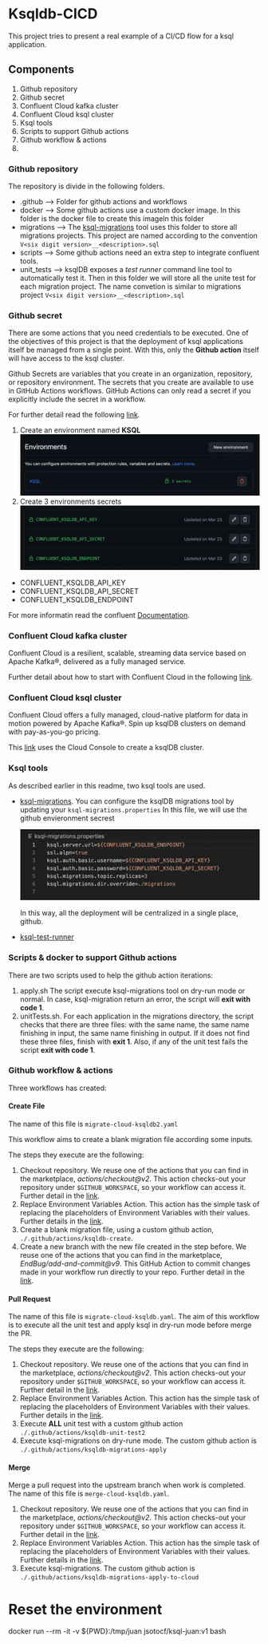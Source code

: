 # Ksqldb-CICD

This project tries to present a real example of a CI/CD flow for a ksql application.

## Components

1. Github repository
2. Github secret
3. Confluent Cloud kafka cluster
4. Confluent Cloud ksql cluster
5. Ksql tools
6. Scripts to support Github actions
7. Github workflow & actions
8.

### Github repository

The repository is divide in the following folders.

* .github --> Folder for github actions and workflows
* docker  --> Some github actions use a custom docker image. In this folder is the docker file to create this imageIn this folder
* migrations --> The [ksql-migrations](https://docs.ksqldb.io/en/latest/operate-and-deploy/migrations-tool/https:/) tool uses this folder to store all migrations projects. This project are named according to the convention `V<six digit version>__<description>.sql`
* scripts --> Some github actions need an extra step to integrate confluent tools.
* unit_tests --> ksqlDB exposes a *test runner* command line tool to automatically test it. Then in this folder we will store all the unite test for each migration project. The name convetion is similar to migrations project `V<six digit version>__<description>.sql`

### Github secret

There are some actions that you need credentials to be executed. One of the objectives of this project is that the deployment of ksql applications itself be managed from a single point. With this, only the **Github action** itself will have access to the ksql cluster.

Github Secrets are variables that you create in an organization, repository, or repository environment. The secrets that you create are available to use in GitHub Actions workflows. GitHub Actions can only read a secret if you explicitly include the secret in a workflow.

For further detail read the following [link](https://docs.github.com/en/actions/security-guides/encrypted-secrets#creating-encrypted-secrets-for-an-environmenthttps:/).

1. Create an environment named **KSQL**
   ![](assets/20230620_123524_environmetn.png)
2. Create 3 environments secrets
   ![](assets/20230620_123754_Secret.png)

* CONFLUENT_KSQLDB_API_KEY
* CONFLUENT_KSQLDB_API_SECRET
* CONFLUENT_KSQLDB_ENDPOINT

For more informatin read the confluent [Documentation](https://docs.confluent.io/cloud/current/access-management/authenticate/api-keys/api-keys.html).

### Confluent Cloud kafka cluster

Confluent Cloud is a resilient, scalable, streaming data service based on Apache Kafka®, delivered as a fully managed service.

Further detail about how to start with Confluent Cloud in the following [link](https://docs.confluent.io/cloud/current/get-started/index.htmlhttps:/).

### Confluent Cloud ksql cluster

Confluent Cloud offers a fully managed, cloud-native platform for data in motion powered by Apache Kafka®. Spin up ksqlDB clusters on demand with pay-as-you-go pricing.

This [link](https://docs.confluent.io/cloud/current/get-started/index.html#section-2-add-ksql-cloud-to-the-cluster) uses the Cloud Console to create a ksqlDB cluster.

### Ksql tools

As described earlier in this readme, two ksql tools are used.

* [ksql-migrations](https://docs.ksqldb.io/en/latest/operate-and-deploy/migrations-tool/https:/). You can configure the ksqlDB migrations tool by updating your `ksql-migrations.properties`
  In this file, we will use the github envieronment secrest

  ![](assets/20230620_152526_config_file.png)

  In this way, all the deployment will be centralized in a single place, github.
* [ksql-test-runner](https://docs.ksqldb.io/en/latest/how-to-guides/test-an-app/)

### Scripts & docker to support Github actions

There are two scripts used to help the github action iterations:

1. apply.sh The script execute ksql-migrations tool on dry-run mode or normal. In case, ksql-migration return an error, the script will **exit with code 1**.
2. unitTests.sh. For each application in the migrations directory, the script checks that there are three files: with the same name, the same name finishing in input, the same name finishing in output. If it does not find these three files, finish with **exit 1**. Also, if any of the unit test fails the script **exit with code 1**.

### Github workflow & actions

Three workflows has created:

#### Create File

The name of this file is `migrate-cloud-ksqldb2.yaml`

This workflow aims to create a blank migration file according some inputs.

The steps they execute are the following:

1. Checkout repository. We reuse one of the actions that you can find in the marketplace, *actions/checkout@v2*.
   This action checks-out your repository under `$GITHUB_WORKSPACE`, so your workflow can access it.
   Further detail in the [link](https://github.com/actions/checkout).
2. Replace Environment Variables Action.
   This action has the simple task of replacing the placeholders of Environment Variables with their values. Further details in the [link](https://github.com/marketplace/actions/replace_envs).
3. Create a blank migration file, using a custom github action, `./.github/actions/ksqldb-create`.
4. Create a new branch with the new file created in the step before. We reuse one of the actions that you can find in the marketplace, *EndBug/add-and-commit@v9*. This GitHub Action to commit changes made in your workflow run directly to your repo. Further detail in the [link](https://github.com/EndBug/add-and-commit).

#### Pull Request

The name of this file is `migrate-cloud-ksqldb.yaml`.
The aim of this workflow is to execute all the unit test and apply ksql in dry-run mode before merge the PR.

The steps they execute are the following:

1. Checkout repository. We reuse one of the actions that you can find in the marketplace, *actions/checkout@v2*.
   This action checks-out your repository under `$GITHUB_WORKSPACE`, so your workflow can access it.
   Further detail in the [link](https://github.com/actions/checkout).
2. Replace Environment Variables Action.
   This action has the simple task of replacing the placeholders of Environment Variables with their values. Further details in the [link](https://github.com/marketplace/actions/replace_envs).
3. Execute **ALL** unit test with a custom github action `./.github/actions/ksqldb-unit-test2`
4. Execute ksql-migrations on dry-rune mode. The custom github action is `./.github/actions/ksqldb-migrations-apply`


#### Merge

Merge a pull request into the upstream branch when work is completed. The name of this file is `merge-cloud-ksqldb.yaml`.
1. Checkout repository. We reuse one of the actions that you can find in the marketplace, *actions/checkout@v2*.
   This action checks-out your repository under `$GITHUB_WORKSPACE`, so your workflow can access it.
   Further detail in the [link](https://github.com/actions/checkout).
2. Replace Environment Variables Action.
   This action has the simple task of replacing the placeholders of Environment Variables with their values. Further details in the [link](https://github.com/marketplace/actions/replace_envs).
3. Execute ksql-migrations. The custom github action is `./.github/actions/ksqldb-migrations-apply-to-cloud`




# Reset the environment

docker run --rm -it -v ${PWD}:/tmp/juan jsotocf/ksql-juan:v1 bash
